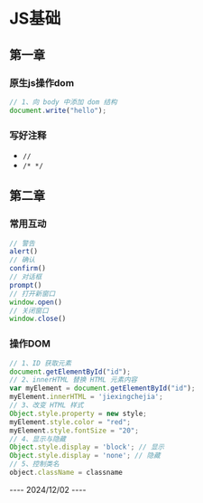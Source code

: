 # JS基础

## 第一章

### 原生js操作dom

```javascript
// 1、向 body 中添加 dom 结构
document.write("hello");
```

### 写好注释

- `//`
- `/* */`

## 第二章

### 常用互动

```javascript
// 警告
alert()
// 确认
confirm()
// 对话框
prompt()
// 打开新窗口
window.open()
// 关闭窗口
window.close()
```

### 操作DOM

```javascript
// 1、ID 获取元素
document.getElementById("id");
// 2、innerHTML 替换 HTML 元素内容
var myElement = document.getElementById("id");
myElement.innerHTML = 'jiexingchejia';
// 3、改变 HTML 样式
Object.style.property = new style;
myElement.style.color = "red";
myElement.style.fontSize = "20";
// 4、显示与隐藏
Object.style.display = 'block'; // 显示
Object.style.display = 'none'; // 隐藏
// 5、控制类名
object.className = classname
```

---- 2024/12/02 ----